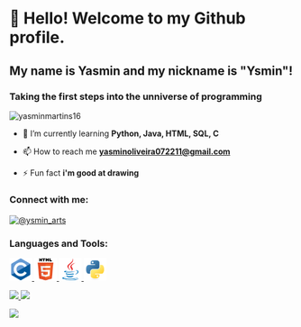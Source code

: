 # 👋 Hello! Welcome to my Github profile.
## My name is Yasmin and my nickname is "Ysmin"!
### Taking the first steps into the unniverse of programming</h3>

<p align="left"> <img src="https://komarev.com/ghpvc/?username=yasminmartins16&label=Profile%20views&color=0e75b6&style=flat" alt="yasminmartins16" /> </p>

- 🌱 I’m currently learning **Python, Java, HTML, SQL, C**

- 📫 How to reach me **yasminoliveira072211@gmail.com**

- ⚡ Fun fact **i'm good at drawing**

<h3 align="left">Connect with me:</h3>
<p align="left">
<a href="https://instagram.com/ysmin_arts" target="blank"><img align="center" src="https://raw.githubusercontent.com/rahuldkjain/github-profile-readme-generator/master/src/images/icons/Social/instagram.svg" alt="@ysmin_arts" height="30" width="40" /></a>
</p>

<h3 align="left">Languages and Tools:</h3>
<p align="left"> <a href="https://www.cprogramming.com/" target="_blank" rel="noreferrer"> <img src="https://raw.githubusercontent.com/devicons/devicon/master/icons/c/c-original.svg" alt="c" width="40" height="40"/> </a> <a href="https://www.w3.org/html/" target="_blank" rel="noreferrer"> <img src="https://raw.githubusercontent.com/devicons/devicon/master/icons/html5/html5-original-wordmark.svg" alt="html5" width="40" height="40"/> </a> <a href="https://www.java.com" target="_blank" rel="noreferrer"> <img src="https://raw.githubusercontent.com/devicons/devicon/master/icons/java/java-original.svg" alt="java" width="40" height="40"/> </a> <a href="https://www.python.org" target="_blank" rel="noreferrer"> <img src="https://raw.githubusercontent.com/devicons/devicon/master/icons/python/python-original.svg" alt="python" width="40" height="40"/> </a> </p>

<div>
<a href="https://github.com/YasminMartins16">
<img loading="lazy" height="180em" src="https://github-readme-stats.vercel.app/api/top-langs/?username=YasminMartins16&layout=compact&langs_count=7&theme=dracula"/>
<img loading="lazy" height="180em" src="https://github-readme-stats.vercel.app/api?username=YasminMartins16&show_icons=true&theme=dracula&include_all_commits=true&count_private=true"/>
</div>

<p float="left">

 <img src="https://i.pinimg.com/736x/0d/c8/0b/0dc80bb5e18457cdba0702407be1b00b.jpg" width="200" />

</p>
